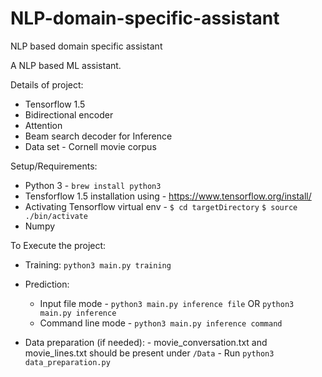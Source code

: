 # NLP-domain-specific-assistant
NLP based domain specific assistant

A NLP based ML assistant.

Details of project:

  - Tensorflow 1.5
  - Bidirectional encoder
  - Attention
  - Beam search decoder for Inference
  - Data set - Cornell movie corpus

Setup/Requirements:

  - Python 3 - `brew install python3`
  - Tensforflow 1.5 installation using - https://www.tensorflow.org/install/
  - Activating Tensorflow virtual env -
      `$ cd targetDirectory`
      `$ source ./bin/activate`
  - Numpy

To Execute the project:

  - Training: `python3 main.py training`
  - Prediction:
    - Input file mode - `python3 main.py inference file` OR `python3 main.py inference`
    - Command line mode - `python3 main.py inference command`
    
   - Data preparation (if needed): 
    - movie_conversation.txt and movie_lines.txt should be present under `/Data`
    - Run `python3 data_preparation.py`
